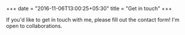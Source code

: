 +++
date = "2016-11-06T13:00:25+05:30"
title = "Get in touch"
+++

If you'd like to get in touch with me, please fill out the contact form! I'm open to collaborations.
